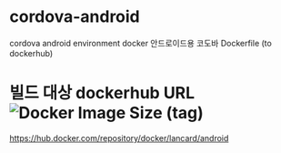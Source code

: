 # cordova-android
cordova android environment docker
안드로이드용 코도바 Dockerfile (to dockerhub)

# 빌드 대상 dockerhub URL ![Docker Image Size (tag)](https://img.shields.io/docker/image-size/lancard/android/latest)
https://hub.docker.com/repository/docker/lancard/android

